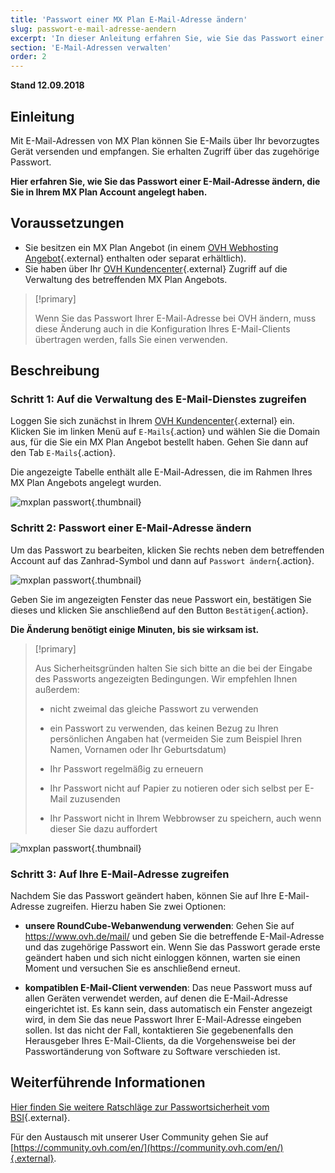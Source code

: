 ```yaml
---
title: 'Passwort einer MX Plan E-Mail-Adresse ändern'
slug: passwort-e-mail-adresse-aendern
excerpt: 'In dieser Anleitung erfahren Sie, wie Sie das Passwort einer E-Mail-Adresse ändern, die Sie in Ihrem MX Plan Account angelegt haben.'
section: 'E-Mail-Adressen verwalten'
order: 2
---
```


**Stand 12.09.2018**

## Einleitung

Mit E-Mail-Adressen von MX Plan können Sie E-Mails über Ihr bevorzugtes Gerät versenden und empfangen. Sie erhalten Zugriff über das zugehörige Passwort.

**Hier erfahren Sie, wie Sie das Passwort einer E-Mail-Adresse ändern, die Sie in Ihrem MX Plan Account angelegt haben.**

## Voraussetzungen
- Sie besitzen ein MX Plan Angebot (in einem [OVH Webhosting Angebot](https://www.ovh.com/de/hosting/){.external} enthalten oder separat erhältlich).
- Sie haben über Ihr [OVH Kundencenter](https://www.ovh.com/auth/?action=gotomanager){.external} Zugriff auf die Verwaltung des betreffenden MX Plan Angebots.

> [!primary]
>
> Wenn Sie das Passwort Ihrer E-Mail-Adresse bei OVH ändern, muss diese Änderung auch in die Konfiguration Ihres E-Mail-Clients übertragen werden, falls Sie einen verwenden.
>

## Beschreibung

### Schritt 1: Auf die Verwaltung des E-Mail-Dienstes zugreifen

Loggen Sie sich zunächst in Ihrem [OVH Kundencenter](https://www.ovh.com/auth/?action=gotomanager){.external} ein. Klicken Sie im linken Menü auf `E-Mails`{.action} und wählen Sie die Domain aus, für die Sie ein MX Plan Angebot bestellt haben. Gehen Sie dann auf den Tab `E-Mails`{.action}.

Die angezeigte Tabelle enthält alle E-Mail-Adressen, die im Rahmen Ihres MX Plan Angebots angelegt wurden.

![mxplan passwort](images/change-email-password-step1.png){.thumbnail}

### Schritt 2: Passwort einer E-Mail-Adresse ändern

Um das Passwort zu bearbeiten, klicken Sie rechts neben dem betreffenden Account auf das Zanhrad-Symbol und dann auf `Passwort ändern`{.action}.

![mxplan passwort](images/change-email-password-step2.png){.thumbnail}

Geben Sie im angezeigten Fenster das neue Passwort ein, bestätigen Sie dieses und klicken Sie anschließend auf den Button `Bestätigen`{.action}.

**Die Änderung benötigt einige Minuten, bis sie wirksam ist.**

> [!primary]
>
> Aus Sicherheitsgründen halten Sie sich bitte an die bei der Eingabe des Passworts angezeigten Bedingungen. Wir empfehlen Ihnen außerdem:
>
> - nicht zweimal das gleiche Passwort zu verwenden
>
> - ein Passwort zu verwenden, das keinen Bezug zu Ihren persönlichen Angaben hat (vermeiden Sie zum Beispiel Ihren Namen, Vornamen oder Ihr Geburtsdatum)
>
> - Ihr Passwort regelmäßig zu erneuern
>
> - Ihr Passwort nicht auf Papier zu notieren oder sich selbst per E-Mail zuzusenden
>
> - Ihr Passwort nicht in Ihrem Webbrowser zu speichern, auch wenn dieser Sie dazu auffordert
>

![mxplan passwort](images/change-email-password-step3.png){.thumbnail}

### Schritt 3: Auf Ihre E-Mail-Adresse zugreifen

Nachdem Sie das Passwort geändert haben, können Sie auf Ihre E-Mail-Adresse zugreifen. Hierzu haben Sie zwei Optionen:

- **unsere RoundCube-Webanwendung verwenden**: Gehen Sie auf <https://www.ovh.de/mail/> und geben Sie die betreffende E-Mail-Adresse und das zugehörige Passwort ein. Wenn Sie das Passwort gerade erste geändert haben und sich nicht einloggen können, warten sie einen Moment und versuchen Sie es anschließend erneut.

- **kompatiblen E-Mail-Client verwenden**: Das neue Passwort muss auf allen Geräten verwendet werden, auf denen die E-Mail-Adresse eingerichtet ist. Es kann sein, dass automatisch ein Fenster angezeigt wird, in dem Sie das neue Passwort Ihrer E-Mail-Adresse eingeben sollen. Ist das nicht der Fall, kontaktieren Sie gegebenenfalls den Herausgeber Ihres E-Mail-Clients, da die Vorgehensweise bei der Passwortänderung von Software zu Software verschieden ist.

## Weiterführende Informationen

[Hier finden Sie weitere Ratschläge zur Passwortsicherheit vom BSI](https://www.bsi-fuer-buerger.de/BSIFB/DE/Empfehlungen/Passwoerter/passwoerter_node.html){.external}.

Für den Austausch mit unserer User Community gehen Sie auf [https://community.ovh.com/en/](https://community.ovh.com/en/){.external}.